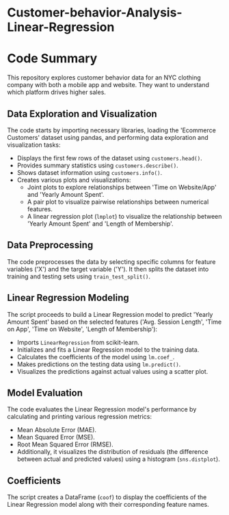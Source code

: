 # Customer-behavior-Analysis-Linear-Regression

# Code Summary

This repository explores customer behavior data for an NYC clothing company with both a mobile app and website. They want to understand which platform drives higher sales.

## Data Exploration and Visualization

The code starts by importing necessary libraries, loading the 'Ecommerce Customers' dataset using pandas, and performing data exploration and visualization tasks:

- Displays the first few rows of the dataset using `customers.head()`.
- Provides summary statistics using `customers.describe()`.
- Shows dataset information using `customers.info()`.
- Creates various plots and visualizations:
  - Joint plots to explore relationships between 'Time on Website/App' and 'Yearly Amount Spent'.
  - A pair plot to visualize pairwise relationships between numerical features.
  - A linear regression plot (`lmplot`) to visualize the relationship between 'Yearly Amount Spent' and 'Length of Membership'.

## Data Preprocessing

The code preprocesses the data by selecting specific columns for feature variables ('X') and the target variable ('Y'). It then splits the dataset into training and testing sets using `train_test_split()`.

## Linear Regression Modeling

The script proceeds to build a Linear Regression model to predict 'Yearly Amount Spent' based on the selected features ('Avg. Session Length', 'Time on App', 'Time on Website', 'Length of Membership'):

- Imports `LinearRegression` from scikit-learn.
- Initializes and fits a Linear Regression model to the training data.
- Calculates the coefficients of the model using `lm.coef_`.
- Makes predictions on the testing data using `lm.predict()`.
- Visualizes the predictions against actual values using a scatter plot.

## Model Evaluation

The code evaluates the Linear Regression model's performance by calculating and printing various regression metrics:

- Mean Absolute Error (MAE).
- Mean Squared Error (MSE).
- Root Mean Squared Error (RMSE).
- Additionally, it visualizes the distribution of residuals (the difference between actual and predicted values) using a histogram (`sns.distplot`).

## Coefficients

The script creates a DataFrame (`coof`) to display the coefficients of the Linear Regression model along with their corresponding feature names.

